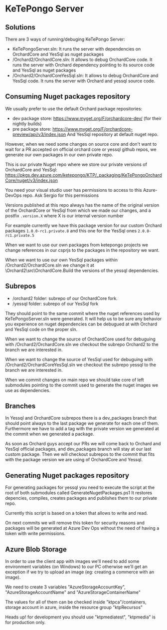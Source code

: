 # KeTePongo Server

## Solutions
There are 3 ways of running/debuging KeTePongo Server:
- KeTePongoServer.sln: It runs the server with dependencies on OrchardCore and YesSql as nuget packages
- /Orchard2/OrchardCore.sln: It allows to debug OrchardCore code. It runs the server with Orchard dependency pointing to its source code and YesSql as nuget packages
- /Orchard2/OrchardCoreYesSql.sln: It allows to debug OrchardCore and YesSql code. It runs the server with Orchard and yessql source code.

## Consuming Nuget packages repository

We usually prefer to use the default Orchard package repositories:
- dev package store: https://www.myget.org/F/orchardcore-dev/ (for their nightly builds)
- pre package store: https://www.myget.org/F/orchardcore-preview/api/v3/index.json
And YesSql repository at default nuget repo.

However, when we need some changes on source core and don't want to wait for a PR accepted on official orchard core or yessql github repos, we generate our own packages in our own private repo.

This is our private Nuget repo where we store our private versions of OrchardCore and YesSql:
https://pkgs.dev.azure.com/ketepongo/KTP/_packaging/KeTePongoOrchardCore/nuget/v3/index.json

You need your visual studio user has permissions to access to this Azure-DevOps repo. Ask Sergio for this permissions

Versions published at this repo always has the name of the original version of the OrchardCore or YesSql from which we made our changes, and a postfix `.version.X` where X is our internal version number

For example currently we have this package version for our custom Orchard packages `1.0.0-rc1.private.8` and this one for the YesSql ones `2.0.0-rc1.private.5`

When we want to use our own packages from ketepongo projects we change references in our csprjs to the packages in the repository we want.

When we want to use our own YesSql packages within /Orchard2/OrchardCore.sln we change it at \Orchard2\src\OrchardCore.Build the versions of the yessql dependencies.

## Subrepos

- /orchard2 folder: subrepo of our OrchardCore fork. 
- /yessql folder: subrepo of our YesSql fork

They should point to the same commit where the nuget references used by KeTePongoServer.sln were generated. It will help us to be sure any behavior you experience on nuget dependencies can be debugued at with Orchard and YesSql code on the proper sln.

When we want to change the source of OrchardCore used for debuguing with /Orchard2/OrchardCore.sln we checkout the subrepo Orchard2 to the branch we are interested in.

When we want to change the source of YesSql used for debuguing with /Orchard2/OrchardCoreYesSql.sln we checkout the subrepo yessql to the branch we are interested in.

When we commit changes on main repo we should take core of left submodules pointing to the commit used to generate the nuget images we use as dependencies.


## Branches

In Yessql and OrchardCore subrepos there is a dev_packages  branch that should point always to the last package we generate for each one of them.
Furthermore we have to add a tag with the private version we generated at the commit when we generated a package.

As soon as Orchard guys accept our PRs we will come back to Orchard and YesSql official packages, and dev_packages branch will stay at our last custom package.
Then we will checkout subrepos to the commit that fits with the package version we are using of OrchardCore and Yessql.

## Generating Nuget packages repository

For generating packages for yessql you need to execute the script at the root of both submodules called GenerateNugetPackages.ps1
It restores depencies, compiles, creates packages and publishes them to our private repo.

Currently this script is based on a token that allows to write and read.

On next commits we will remove this token for security reasons and packages will be generated at Azure Dev Ops without the need of having a token with write permissions.

## Azure Blob Storage
In order to use the client app with images we'll need to add some environment variables (on Windows) to our PC otherwise we'll get an exception if we try to upload an image (eg: creating a commerce with an image).

We need to create 3 variables "AzureStorageAccountKey",  "AzureStorageAccountName" and "AzureStorageContainerName"

The values for all of them can be checked inside "ktpca"/containers, storage account in azure, inside the resource group "ktpRecursos"

Heads up! for development you should use  "ktpmediatest", "ktpmedia" is for production only.

